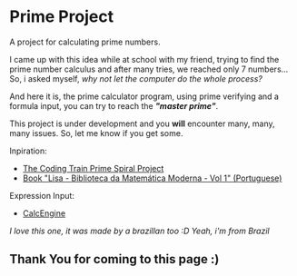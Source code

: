 # Prime Project
 A project for calculating prime numbers.

I came up with this idea while at school with my friend, trying to find the prime number calculus and after many tries, we reached only 7 numbers...
So, i asked myself, *why not let the computer do the whole process?*

And here it is, the prime calculator program, using prime verifying and a formula input, you can try to reach the ***"master prime"***.

This project is under development and you **will** encounter many, many, many issues. So, let me know if you get some.


Inpiration:

- [The Coding Train Prime Spiral Project](https://www.youtube.com/watch?v=a35KWEjRvc0)
- [Book "Lisa - Biblioteca da Matemática Moderna - Vol 1" (Portuguese)](https://www.estantevirtual.com.br/quiosquedacultura/antonio-marmo-de-oliveira-e-agostinho-silva-lisa-biblioteca-da-matematica-moderna-tomo-i-3289542768?show_suggestion=0)

Expression Input:

- [CalcEngine](https://www.codeproject.com/Articles/246374/A-Calculation-Engine-for-NET)

*I love this one, it was made by a brazillan too :D*
*Yeah, i'm from Brazil*


## Thank You for coming to this page :)
